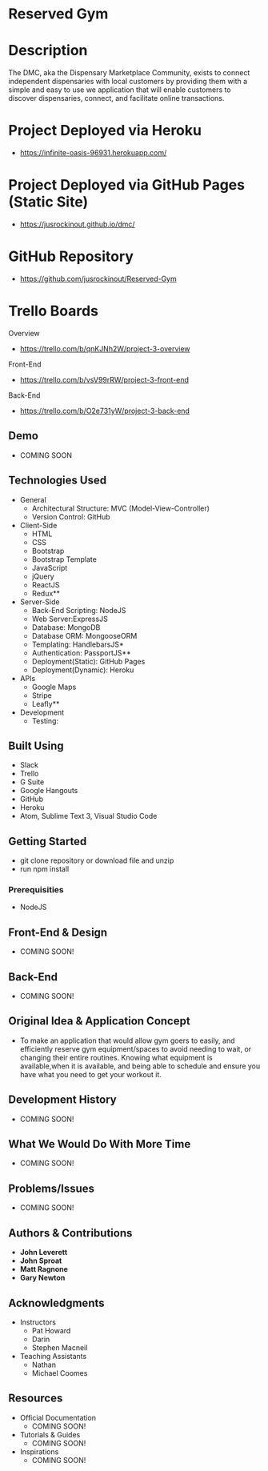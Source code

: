 # Reserved Gym

# Description

The DMC, aka the Dispensary Marketplace Community, exists to connect independent dispensaries with local customers by providing them with a simple and easy to use we application that will enable customers to discover dispensaries, connect, and facilitate online transactions.

# Project Deployed via Heroku

- https://infinite-oasis-96931.herokuapp.com/

# Project Deployed via GitHub Pages (Static Site)

- https://jusrockinout.github.io/dmc/

# GitHub Repository

- https://github.com/jusrockinout/Reserved-Gym

# Trello Boards

Overview

- https://trello.com/b/qnKJNh2W/project-3-overview

Front-End

- https://trello.com/b/vsV99rRW/project-3-front-end

Back-End

- https://trello.com/b/O2e731yW/project-3-back-end

## Demo
 
- COMING SOON

## Technologies Used

- General
	- Architectural Structure: MVC (Model-View-Controller)
	- Version Control: GitHub
- Client-Side
	- HTML
	- CSS
	- Bootstrap
	- Bootstrap Template
	- JavaScript
	- jQuery
	- ReactJS
	- Redux**
- Server-Side
	- Back-End Scripting: NodeJS
	- Web Server:ExpressJS
	- Database: MongoDB
	- Database ORM: MongooseORM
	- Templating: HandlebarsJS*
	- Authentication: PassportJS**
	- Deployment(Static): GitHub Pages
	- Deployment(Dynamic): Heroku
- APIs
	- Google Maps
	- Stripe
	- Leafly**
- Development
	- Testing:

## Built Using

- Slack
- Trello
- G Suite
- Google Hangouts
- GitHub
- Heroku
- Atom, Sublime Text 3, Visual Studio Code

## Getting Started

 - git clone repository or download file and unzip
 - run npm install

### Prerequisities

 - NodeJS

## Front-End & Design

- COMING SOON! 

## Back-End

- COMING SOON! 

## Original Idea & Application Concept

- To make an application that would allow gym goers to easily, and efficiently reserve gym equipment/spaces to avoid needing to wait, or changing their entire routines. Knowing what equipment is available,when it is available, and being able to schedule and ensure you have what you need to get your workout it.

## Development History
 
- COMING SOON! 

## What We Would Do With More Time 

- COMING SOON! 

## Problems/Issues 

- COMING SOON! 

## Authors & Contributions

* **John Leverett**
* **John Sproat**
* **Matt Ragnone**
* **Gary Newton**
	
## Acknowledgments

- Instructors
	- Pat Howard
	- Darin
	- Stephen Macneil
- Teaching Assistants
	- Nathan 
	- Michael Coomes

## Resources
 
- Official Documentation
	- COMING SOON! 
- Tutorials & Guides
	- COMING SOON! 
- Inspirations
	- COMING SOON! 
